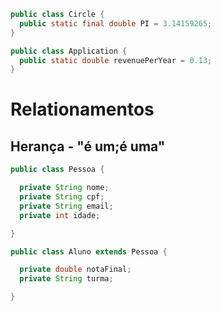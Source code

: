 ```java
public class Circle {
  public static final double PI = 3.14159265;
}

public class Application {
  public static double revenuePerYear = 0.13;
}
```

# Relationamentos

## Herança - "é um;é uma"

```java
public class Pessoa {

  private String nome;
  private String cpf;
  private String email;
  private int idade;

}

public class Aluno extends Pessoa {

  private double notaFinal;
  private String turma;

}
```
